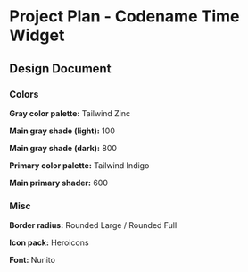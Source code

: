 # Project Plan - Codename Time Widget

## Design Document

### Colors

**Gray color palette:** Tailwind Zinc

**Main gray shade (light):** 100

**Main gray shade (dark):** 800

**Primary color palette:** Tailwind Indigo

**Main primary shader:** 600

### Misc

**Border radius:** Rounded Large / Rounded Full

**Icon pack:** Heroicons

**Font:** Nunito